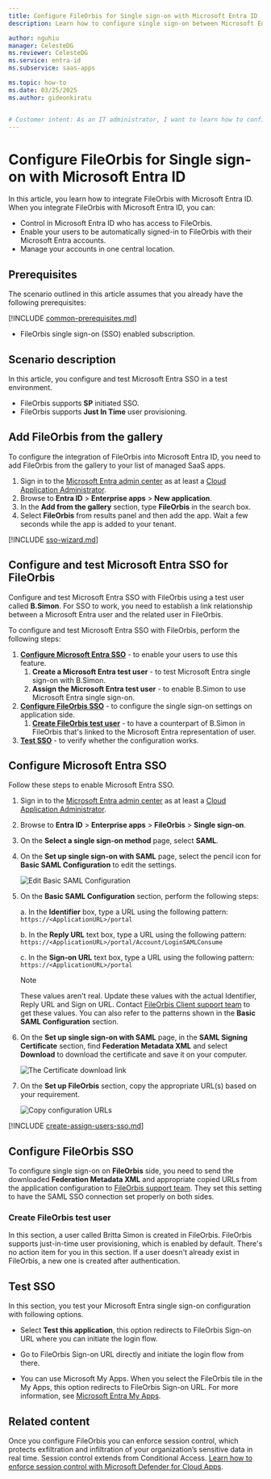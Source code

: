 ```yaml
---
title: Configure FileOrbis for Single sign-on with Microsoft Entra ID
description: Learn how to configure single sign-on between Microsoft Entra ID and FileOrbis.

author: nguhiu
manager: CelesteDG
ms.reviewer: CelesteDG
ms.service: entra-id
ms.subservice: saas-apps

ms.topic: how-to
ms.date: 03/25/2025
ms.author: gideonkiratu


# Customer intent: As an IT administrator, I want to learn how to configure single sign-on between Microsoft Entra ID and FileOrbis so that I can control who has access to FileOrbis, enable automatic sign-in with Microsoft Entra accounts, and manage my accounts in one central location.
---
```


# Configure FileOrbis for Single sign-on with Microsoft Entra ID

In this article,  you learn how to integrate FileOrbis with Microsoft Entra ID. When you integrate FileOrbis with Microsoft Entra ID, you can:

* Control in Microsoft Entra ID who has access to FileOrbis.
* Enable your users to be automatically signed-in to FileOrbis with their Microsoft Entra accounts.
* Manage your accounts in one central location.

## Prerequisites

The scenario outlined in this article assumes that you already have the following prerequisites:

[!INCLUDE [common-prerequisites.md](~/identity/saas-apps/includes/common-prerequisites.md)]
* FileOrbis single sign-on (SSO) enabled subscription.

## Scenario description

In this article,  you configure and test Microsoft Entra SSO in a test environment.

* FileOrbis supports **SP** initiated SSO.
* FileOrbis supports **Just In Time** user provisioning.

## Add FileOrbis from the gallery

To configure the integration of FileOrbis into Microsoft Entra ID, you need to add FileOrbis from the gallery to your list of managed SaaS apps.

1. Sign in to the [Microsoft Entra admin center](https://entra.microsoft.com) as at least a [Cloud Application Administrator](~/identity/role-based-access-control/permissions-reference.md#cloud-application-administrator).
1. Browse to **Entra ID** > **Enterprise apps** > **New application**.
1. In the **Add from the gallery** section, type **FileOrbis** in the search box.
1. Select **FileOrbis** from results panel and then add the app. Wait a few seconds while the app is added to your tenant.

 [!INCLUDE [sso-wizard.md](~/identity/saas-apps/includes/sso-wizard.md)]

<a name='configure-and-test-azure-ad-sso-for-fileorbis'></a>

## Configure and test Microsoft Entra SSO for FileOrbis

Configure and test Microsoft Entra SSO with FileOrbis using a test user called **B.Simon**. For SSO to work, you need to establish a link relationship between a Microsoft Entra user and the related user in FileOrbis.

To configure and test Microsoft Entra SSO with FileOrbis, perform the following steps:

1. **[Configure Microsoft Entra SSO](#configure-azure-ad-sso)** - to enable your users to use this feature.
    1. **Create a Microsoft Entra test user** - to test Microsoft Entra single sign-on with B.Simon.
    1. **Assign the Microsoft Entra test user** - to enable B.Simon to use Microsoft Entra single sign-on.
1. **[Configure FileOrbis SSO](#configure-fileorbis-sso)** - to configure the single sign-on settings on application side.
    1. **[Create FileOrbis test user](#create-fileorbis-test-user)** - to have a counterpart of B.Simon in FileOrbis that's linked to the Microsoft Entra representation of user.
1. **[Test SSO](#test-sso)** - to verify whether the configuration works.

<a name='configure-azure-ad-sso'></a>

## Configure Microsoft Entra SSO

Follow these steps to enable Microsoft Entra SSO.

1. Sign in to the [Microsoft Entra admin center](https://entra.microsoft.com) as at least a [Cloud Application Administrator](~/identity/role-based-access-control/permissions-reference.md#cloud-application-administrator).
1. Browse to **Entra ID** > **Enterprise apps** > **FileOrbis** > **Single sign-on**.
1. On the **Select a single sign-on method** page, select **SAML**.
1. On the **Set up single sign-on with SAML** page, select the pencil icon for **Basic SAML Configuration** to edit the settings.

   ![Edit Basic SAML Configuration](common/edit-urls.png)

1. On the **Basic SAML Configuration** section, perform the following steps:

    a. In the **Identifier** box, type a URL using the following pattern:
    `https://<ApplicationURL>/portal`

    b. In the **Reply URL** text box, type a URL using the following pattern:
    `https://<ApplicationURL>/portal/Account/LoginSAMLConsume`

    c. In the **Sign-on URL** text box, type a URL using the following pattern:
    `https://<ApplicationURL>/portal`

	> [!NOTE]
	> These values aren't real. Update these values with the actual Identifier, Reply URL and Sign on URL. Contact [FileOrbis Client support team](mailto:support@fileorbis.com) to get these values. You can also refer to the patterns shown in the **Basic SAML Configuration** section.

1. On the **Set up single sign-on with SAML** page, in the **SAML Signing Certificate** section,  find **Federation Metadata XML** and select **Download** to download the certificate and save it on your computer.

	![The Certificate download link](common/metadataxml.png)

1. On the **Set up FileOrbis** section, copy the appropriate URL(s) based on your requirement.

	![Copy configuration URLs](common/copy-configuration-urls.png)

<a name='create-an-azure-ad-test-user'></a>

[!INCLUDE [create-assign-users-sso.md](~/identity/saas-apps/includes/create-assign-users-sso.md)]

## Configure FileOrbis SSO

To configure single sign-on on **FileOrbis** side, you need to send the downloaded **Federation Metadata XML** and appropriate copied URLs from the application configuration to [FileOrbis support team](mailto:support@fileorbis.com). They set this setting to have the SAML SSO connection set properly on both sides.

### Create FileOrbis test user

In this section, a user called Britta Simon is created in FileOrbis. FileOrbis supports just-in-time user provisioning, which is enabled by default. There's no action item for you in this section. If a user doesn't already exist in FileOrbis, a new one is created after authentication.

## Test SSO 

In this section, you test your Microsoft Entra single sign-on configuration with following options. 

* Select **Test this application**, this option redirects to FileOrbis Sign-on URL where you can initiate the login flow. 

* Go to FileOrbis Sign-on URL directly and initiate the login flow from there.

* You can use Microsoft My Apps. When you select the FileOrbis tile in the My Apps, this option redirects to FileOrbis Sign-on URL. For more information, see [Microsoft Entra My Apps](/azure/active-directory/manage-apps/end-user-experiences#azure-ad-my-apps).

## Related content

Once you configure FileOrbis you can enforce session control, which protects exfiltration and infiltration of your organization’s sensitive data in real time. Session control extends from Conditional Access. [Learn how to enforce session control with Microsoft Defender for Cloud Apps](/cloud-app-security/proxy-deployment-aad).
